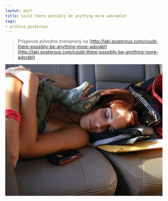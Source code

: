 ```yaml
---
layout: post
title: Could there possibly be anything more adorable?
tags:
- archive_posterous
---
```

> Príspevok pôvodne zverejnený na [http://laki.posterous.com/could-there-possibly-be-anything-more-adorabl](http://laki.posterous.com/could-there-possibly-be-anything-more-adorabl)

![agirlandherraptor.jpg](/media/2010/agirlandherraptor.jpg)